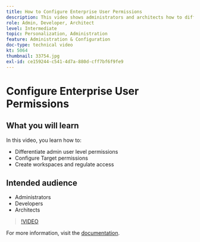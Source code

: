 ```yaml
---
title: How to Configure Enterprise User Permissions
description: This video shows administrators and architects how to differentiate admin user level permissions, configure Target permissions, and create workspaces and regulate access.
role: Admin, Developer, Architect
level: Intermediate
topic: Personalization, Administration
feature: Administration & Configuration
doc-type: technical video
kt: 5064
thumbnail: 33754.jpg
exl-id: ce159244-c541-4d7a-880d-cff7bf6f9fe9
---
```

# Configure Enterprise User Permissions

## What you will learn

In this video, you learn how to:

* Differentiate admin user level permissions
* Configure Target permissions
* Create workspaces and regulate access

## Intended audience

* Administrators
* Developers
* Architects

>[!VIDEO](https://video.tv.adobe.com/v/33754/?quality=12)

For more information, visit the [documentation](https://experienceleague.adobe.com/docs/target/using/administer/administrating-target.html?lang=en).
